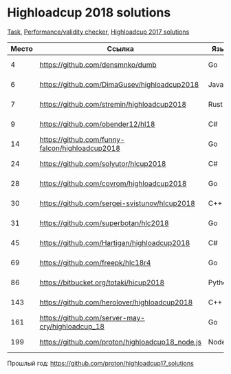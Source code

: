 # Highloadcup 2018 solutions

[Task](https://github.com/MailRuChamps/hlcupdocs), [Performance/validity checker](https://github.com/AterCattus/highloadcup_tester), [Highloadcup 2017 solutions](https://github.com/proton/highloadcup17_solutions)

| Место  | Ссылка | Язык | Время | Имя |
| ------------- | ------------- | ------------- | ------------- | ------------- |
| 4 | https://github.com/densmnko/dumb | Go | 36.79507 | Den Semenenko |
| 6 | https://github.com/DimaGusev/highloadcup2018 | Java | 40.49331 | Dmitry Gusev |
| 7 | https://github.com/stremin/highloadcup2018 | Rust | 41.15737 | Сергей Стремин |
| 9 | https://github.com/obender12/hl18 | C# | 55.27499 | Yuriy Lyfenko |
| 14 | https://github.com/funny-falcon/highloadcup2018 | Go | 107.2777 | Юрий Соколов |
| 24 | https://github.com/solyutor/hlcup2018 | C# | 287.86844 | Jury Soldatenkov |
| 28 | https://github.com/covrom/highloadcup2018 | Go | 410.52697 | Роман Цованян |
| 30 | https://github.com/sergei-svistunov/hlcup2018 | С++ | 476.93475 | Сергей Свистунов |
| 31 | https://github.com/superbotan/hlc2018 | Go | 552.34482 | Илья Щербина |
| 45 | https://github.com/Hartigan/highloadcup2018 | C# | 34632.96135 | Анатолий Сафонов |
| 69 | https://github.com/freepk/hlc18r4 | Go | 89691.79303 | Pablo Escobar |
| 86 | https://bitbucket.org/totaki/hicup2018 | Python | 129548.40664 | Сергей Емельянов |
| 143 | https://github.com/herolover/highloadcup2018 | C++ | 188749.61843 | Anton Zhvakin |
| 161 | https://github.com/server-may-cry/highloadcup_18 | Go | 285398.82662 | Сергей Оплетаев |
| 199 | https://github.com/proton/highloadcup18_node.js | Node.js | 353988.07532 | Peter Savichev |

Прошлый год: https://github.com/proton/highloadcup17_solutions
